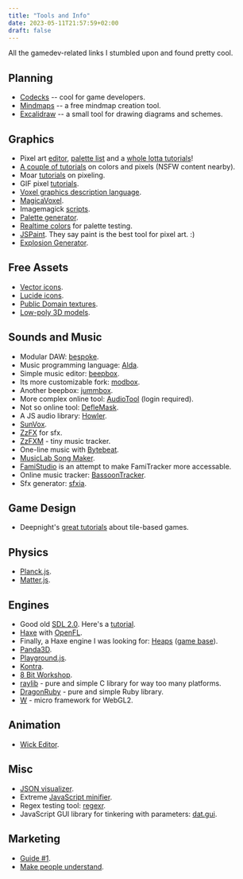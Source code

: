 ```yaml
---
title: "Tools and Info"
date: 2023-05-11T21:57:59+02:00
draft: false
---
```


All the gamedev-related links I stumbled upon and found pretty cool.

## Planning

* [Codecks](https://www.codecks.io/) -- cool for game developers.
* [Mindmaps](https://www.mindmaps.app/) -- a free mindmap creation tool.
* [Excalidraw](https://excalidraw.com/) -- a small tool for drawing diagrams and schemes.

## Graphics

* Pixel art [editor](https://lospec.com/pixel-editor), [palette list](https://lospec.com/palette-list) and a [whole lotta tutorials](https://lospec.com/pixel-art-tutorials)!
* [A couple of tutorials](http://www.kyrieru.com/p/tutorials_19.html) on colors and pixels (NSFW content nearby).
* Moar [tutorials](http://www.slynyrd.com/blog/2019/2/23/pixelblog-14-cityscapes) on pixeling.
* GIF pixel [tutorials](https://saint11.org/blog/pixel-art-tutorials/).
* [Voxel graphics description language](https://ldjam.com/events/ludum-dare/41/rogue-party/voxelcode-is-up-and-running).
* [MagicaVoxel](https://ephtracy.github.io/).
* Imagemagick [scripts](http://www.fmwconcepts.com/imagemagick/polarblur/index.php).
* [Palette generator](http://colormind.io/).
* [Realtime colors](https://realtimecolors.com) for palette testing.
* [JSPaint](https://jspaint.app/). They say paint is the best tool for pixel art. :)
* [Explosion Generator](https://explosiongenerator.com/).

## Free Assets

* [Vector icons](https://game-icons.net/).
* [Lucide icons](https://lucide.dev/).
* [Public Domain textures](https://ambientcg.com/).
* [Low-poly 3D models](https://poly.pizza/).

## Sounds and Music

* Modular DAW: [bespoke](https://www.bespokesynth.com/).
* Music programming language: [Alda](https://github.com/alda-lang/alda).
* Simple music editor: [beepbox](https://www.beepbox.co/).
* Its more customizable fork: [modbox](https://moddedbeepbox.github.io/3.0/).
* Another beepbox: [jummbox](https://jummbus.bitbucket.io/).
* More complex online tool: [AudioTool](https://www.audiotool.com/app) (login required).
* Not so online tool: [DefleMask](http://deflemask.com/).
* A JS audio library: [Howler](https://howlerjs.com/).
* [SunVox](https://www.warmplace.ru/soft/sunvox/).
* [ZzFX](https://killedbyapixel.github.io/ZzFX/) for sfx.
* [ZzFXM](https://keithclark.github.io/ZzFXM/) - tiny music tracker.
* One-line music with [Bytebeat](https://greggman.com/downloads/examples/html5bytebeat/html5bytebeat.html).
* [MusicLab Song Maker](https://musiclab.chromeexperiments.com/Song-Maker/).
* [FamiStudio](https://famistudio.org/) is an attempt to make FamiTracker more accessable.
* Online music tracker: [BassoonTracker](https://www.stef.be/bassoontracker/).
* Sfx generator: [sfxia](https://rxi.itch.io/sfxia).

## Game Design

*  Deepnight's [great tutorials](https://deepnight.net/tutorials/) about tile-based games.

## Physics

* [Planck.js](http://piqnt.com/planck.js/).
* [Matter.js](https://github.com/liabru/matter-js).

## Engines

* Good old [SDL 2.0](http://wiki.libsdl.org/). Here's a [tutorial](http://lazyfoo.net/tutorials/SDL/index.php).
* [Haxe](haxe.org) with [OpenFL](https://www.openfl.org/).
* Finally, a Haxe engine I was looking for: [Heaps](https://heaps.io/index.html) ([game base](https://github.com/deepnight/gameBase)).
* [Panda3D](https://www.panda3d.org/manual/).
* [Playground.js](http://playgroundjs.com/).
* [Kontra](https://straker.github.io/kontra/).
* [8 Bit Workshop](http://8bitworkshop.com/).
* [raylib](raylib.com) - pure and simple C library for way too many platforms.
* [DragonRuby](https://dragonruby.itch.io/dragonruby-gtk) - pure and simple Ruby library.
* [W](https://xem.github.io/W/) - micro framework for WebGL2.

## Animation

* [Wick Editor](https://www.wickeditor.com/editor/).

## Misc

* [JSON visualizer](http://jsonviewer.stack.hu/).
* Extreme [JavaScript minifier](https://siorki.github.io/regPack.html).
* Regex testing tool: [regexr](https://regexr.com/).
* JavaScript GUI library for tinkering with parameters: [dat.gui](https://github.com/dataarts/dat.gui/).

## Marketing

* [Guide #1](https://medium.com/kitfox-games/the-0-marketing-game-guide-e649a5ac83f4).
* [Make people understand](https://medium.com/kitfox-games/making-people-understand-and-care-about-your-game-2271f45f52e6).
